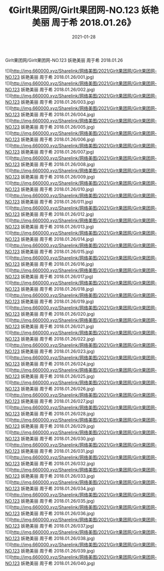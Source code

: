 ﻿---
layout: post
title:  《Girlt果团网/Girlt果团网-NO.123 妖艳美丽 周于希 2018.01.26》
date:   2021-01-28
img: http://img.660000.xyz/Sharelink/网络美图/2021/Girlt果团网/Girlt果团网-NO.123 妖艳美丽 周于希 2018.01.26/000.jpg
categories: [美女, 清纯, 唯美]
---

Girlt果团网/Girlt果团网-NO.123 妖艳美丽 周于希 2018.01.26

 ![](http://img.660000.xyz/Sharelink/网络美图/2021/Girlt果团网/Girlt果团网-NO.123 妖艳美丽 周于希 2018.01.26/001.jpg) <br>![](http://img.660000.xyz/Sharelink/网络美图/2021/Girlt果团网/Girlt果团网-NO.123 妖艳美丽 周于希 2018.01.26/002.jpg) <br>![](http://img.660000.xyz/Sharelink/网络美图/2021/Girlt果团网/Girlt果团网-NO.123 妖艳美丽 周于希 2018.01.26/003.jpg) <br>![](http://img.660000.xyz/Sharelink/网络美图/2021/Girlt果团网/Girlt果团网-NO.123 妖艳美丽 周于希 2018.01.26/004.jpg) <br>![](http://img.660000.xyz/Sharelink/网络美图/2021/Girlt果团网/Girlt果团网-NO.123 妖艳美丽 周于希 2018.01.26/005.jpg) <br>![](http://img.660000.xyz/Sharelink/网络美图/2021/Girlt果团网/Girlt果团网-NO.123 妖艳美丽 周于希 2018.01.26/006.jpg) <br>![](http://img.660000.xyz/Sharelink/网络美图/2021/Girlt果团网/Girlt果团网-NO.123 妖艳美丽 周于希 2018.01.26/007.jpg) <br>![](http://img.660000.xyz/Sharelink/网络美图/2021/Girlt果团网/Girlt果团网-NO.123 妖艳美丽 周于希 2018.01.26/008.jpg) <br>![](http://img.660000.xyz/Sharelink/网络美图/2021/Girlt果团网/Girlt果团网-NO.123 妖艳美丽 周于希 2018.01.26/009.jpg) <br>![](http://img.660000.xyz/Sharelink/网络美图/2021/Girlt果团网/Girlt果团网-NO.123 妖艳美丽 周于希 2018.01.26/010.jpg) <br>![](http://img.660000.xyz/Sharelink/网络美图/2021/Girlt果团网/Girlt果团网-NO.123 妖艳美丽 周于希 2018.01.26/011.jpg) <br>![](http://img.660000.xyz/Sharelink/网络美图/2021/Girlt果团网/Girlt果团网-NO.123 妖艳美丽 周于希 2018.01.26/012.jpg) <br>![](http://img.660000.xyz/Sharelink/网络美图/2021/Girlt果团网/Girlt果团网-NO.123 妖艳美丽 周于希 2018.01.26/013.jpg) <br>![](http://img.660000.xyz/Sharelink/网络美图/2021/Girlt果团网/Girlt果团网-NO.123 妖艳美丽 周于希 2018.01.26/014.jpg) <br>![](http://img.660000.xyz/Sharelink/网络美图/2021/Girlt果团网/Girlt果团网-NO.123 妖艳美丽 周于希 2018.01.26/015.jpg) <br>![](http://img.660000.xyz/Sharelink/网络美图/2021/Girlt果团网/Girlt果团网-NO.123 妖艳美丽 周于希 2018.01.26/016.jpg) <br>![](http://img.660000.xyz/Sharelink/网络美图/2021/Girlt果团网/Girlt果团网-NO.123 妖艳美丽 周于希 2018.01.26/017.jpg) <br>![](http://img.660000.xyz/Sharelink/网络美图/2021/Girlt果团网/Girlt果团网-NO.123 妖艳美丽 周于希 2018.01.26/018.jpg) <br>![](http://img.660000.xyz/Sharelink/网络美图/2021/Girlt果团网/Girlt果团网-NO.123 妖艳美丽 周于希 2018.01.26/019.jpg) <br>![](http://img.660000.xyz/Sharelink/网络美图/2021/Girlt果团网/Girlt果团网-NO.123 妖艳美丽 周于希 2018.01.26/020.jpg) <br>![](http://img.660000.xyz/Sharelink/网络美图/2021/Girlt果团网/Girlt果团网-NO.123 妖艳美丽 周于希 2018.01.26/021.jpg) <br>![](http://img.660000.xyz/Sharelink/网络美图/2021/Girlt果团网/Girlt果团网-NO.123 妖艳美丽 周于希 2018.01.26/022.jpg) <br>![](http://img.660000.xyz/Sharelink/网络美图/2021/Girlt果团网/Girlt果团网-NO.123 妖艳美丽 周于希 2018.01.26/023.jpg) <br>![](http://img.660000.xyz/Sharelink/网络美图/2021/Girlt果团网/Girlt果团网-NO.123 妖艳美丽 周于希 2018.01.26/024.jpg) <br>![](http://img.660000.xyz/Sharelink/网络美图/2021/Girlt果团网/Girlt果团网-NO.123 妖艳美丽 周于希 2018.01.26/025.jpg) <br>![](http://img.660000.xyz/Sharelink/网络美图/2021/Girlt果团网/Girlt果团网-NO.123 妖艳美丽 周于希 2018.01.26/026.jpg) <br>![](http://img.660000.xyz/Sharelink/网络美图/2021/Girlt果团网/Girlt果团网-NO.123 妖艳美丽 周于希 2018.01.26/027.jpg) <br>![](http://img.660000.xyz/Sharelink/网络美图/2021/Girlt果团网/Girlt果团网-NO.123 妖艳美丽 周于希 2018.01.26/028.jpg) <br>![](http://img.660000.xyz/Sharelink/网络美图/2021/Girlt果团网/Girlt果团网-NO.123 妖艳美丽 周于希 2018.01.26/029.jpg) <br>![](http://img.660000.xyz/Sharelink/网络美图/2021/Girlt果团网/Girlt果团网-NO.123 妖艳美丽 周于希 2018.01.26/030.jpg) <br>![](http://img.660000.xyz/Sharelink/网络美图/2021/Girlt果团网/Girlt果团网-NO.123 妖艳美丽 周于希 2018.01.26/031.jpg) <br>![](http://img.660000.xyz/Sharelink/网络美图/2021/Girlt果团网/Girlt果团网-NO.123 妖艳美丽 周于希 2018.01.26/032.jpg) <br>![](http://img.660000.xyz/Sharelink/网络美图/2021/Girlt果团网/Girlt果团网-NO.123 妖艳美丽 周于希 2018.01.26/033.jpg) <br>![](http://img.660000.xyz/Sharelink/网络美图/2021/Girlt果团网/Girlt果团网-NO.123 妖艳美丽 周于希 2018.01.26/034.jpg) <br>![](http://img.660000.xyz/Sharelink/网络美图/2021/Girlt果团网/Girlt果团网-NO.123 妖艳美丽 周于希 2018.01.26/035.jpg) <br>![](http://img.660000.xyz/Sharelink/网络美图/2021/Girlt果团网/Girlt果团网-NO.123 妖艳美丽 周于希 2018.01.26/036.jpg) <br>![](http://img.660000.xyz/Sharelink/网络美图/2021/Girlt果团网/Girlt果团网-NO.123 妖艳美丽 周于希 2018.01.26/037.jpg) <br>![](http://img.660000.xyz/Sharelink/网络美图/2021/Girlt果团网/Girlt果团网-NO.123 妖艳美丽 周于希 2018.01.26/038.jpg) <br>![](http://img.660000.xyz/Sharelink/网络美图/2021/Girlt果团网/Girlt果团网-NO.123 妖艳美丽 周于希 2018.01.26/039.jpg) <br>![](http://img.660000.xyz/Sharelink/网络美图/2021/Girlt果团网/Girlt果团网-NO.123 妖艳美丽 周于希 2018.01.26/040.jpg) <br>
